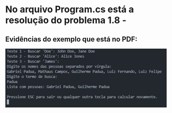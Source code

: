 # No arquivo Program.cs está a resolução do problema 1.8 - 

## Evidências do exemplo que está no PDF:
![ImagemConsole](/Logica/Quest8/img/Console.png)

